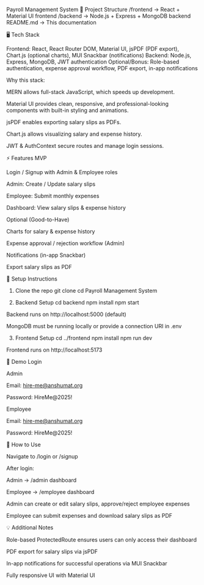 Payroll Management System
📂 Project Structure
/frontend   → React + Material UI frontend
/backend    → Node.js + Express + MongoDB backend
README.md   → This documentation

🖥 Tech Stack

Frontend: React, React Router DOM, Material UI, jsPDF (PDF export), Chart.js (optional charts), MUI Snackbar (notifications)
Backend: Node.js, Express, MongoDB, JWT authentication
Optional/Bonus: Role-based authentication, expense approval workflow, PDF export, in-app notifications

Why this stack:

MERN allows full-stack JavaScript, which speeds up development.

Material UI provides clean, responsive, and professional-looking components with built-in styling and animations.

jsPDF enables exporting salary slips as PDFs.

Chart.js allows visualizing salary and expense history.

JWT & AuthContext secure routes and manage login sessions.

⚡ Features
MVP

Login / Signup with Admin & Employee roles

Admin: Create / Update salary slips

Employee: Submit monthly expenses

Dashboard: View salary slips & expense history

Optional (Good-to-Have)

Charts for salary & expense history

Expense approval / rejection workflow (Admin)

Notifications (in-app Snackbar)

Export salary slips as PDF

🚀 Setup Instructions
1. Clone the repo
git clone <your-github-repo-link>
cd Payroll Management System

2. Backend Setup
cd backend
npm install
npm start


Backend runs on http://localhost:5000 (default)

MongoDB must be running locally or provide a connection URI in .env

3. Frontend Setup
cd ../frontend
npm install
npm run dev


Frontend runs on http://localhost:5173

🔑 Demo Login

Admin

Email: hire-me@anshumat.org

Password: HireMe@2025!

Employee

Email: hire-me@anshumat.org

Password: HireMe@2025!

📝 How to Use

Navigate to /login or /signup

After login:

Admin → /admin dashboard

Employee → /employee dashboard

Admin can create or edit salary slips, approve/reject employee expenses

Employee can submit expenses and download salary slips as PDF

💡 Additional Notes

Role-based ProtectedRoute ensures users can only access their dashboard

PDF export for salary slips via jsPDF

In-app notifications for successful operations via MUI Snackbar

Fully responsive UI with Material UI